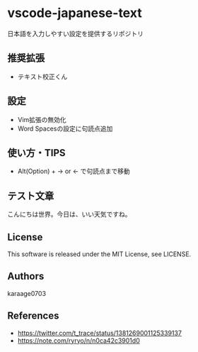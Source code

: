 # vscode-japanese-text

日本語を入力しやすい設定を提供するリポジトリ

## 推奨拡張

- テキスト校正くん

## 設定

- Vim拡張の無効化
- Word Spacesの設定に句読点追加

## 使い方・TIPS

- Alt(Option) + → or ← で句読点まで移動


## テスト文章

こんにちは世界。今日は、いい天気ですね。

## License

This software is released under the MIT License, see LICENSE.

## Authors

karaage0703

## References

- https://twitter.com/t_trace/status/1381269001125339137
- https://note.com/ryryo/n/n0ca42c3901d0
